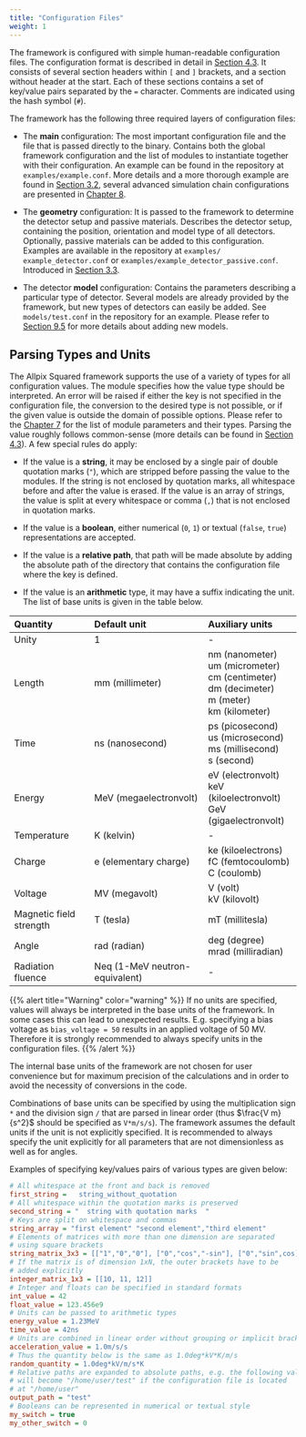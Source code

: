 ```yaml
---
title: "Configuration Files"
weight: 1
---
```


The framework is configured with simple human-readable configuration files. The configuration format is described in detail
in [Section 4.3](../04_framework/03_configuration.md#file-format). It consists of several section headers within `[` and `]`
brackets, and a section without header at the start. Each of these sections contains a set of key/value pairs separated by
the `=` character. Comments are indicated using the hash symbol (`#`).

The framework has the following three required layers of configuration files:

-   The **main** configuration:
    The most important configuration file and the file that is passed directly to the binary. Contains both the global
    framework configuration and the list of modules to instantiate together with their configuration. An example can be found
    in the repository at `examples/example.conf`. More details and a more thorough example are found in
    [Section 3.2](./02_main_configuration.md), several advanced simulation chain configurations are presented in
    [Chapter 8](../08_examples/_index.md).

-   The **geometry** configuration:
    It is passed to the framework to determine the detector setup and passive materials. Describes the detector setup,
    containing the position, orientation and model type of all detectors. Optionally, passive materials can be added to this
    configuration. Examples are available in the repository at `examples/ example_detector.conf` or
    `examples/example_detector_passive.conf`. Introduced in [Section 3.3](./03_detector_configuration.md).

-   The detector **model** configuration:
    Contains the parameters describing a particular type of detector. Several models are already provided by the framework,
    but new types of detectors can easily be added. See `models/test.conf` in the repository for an example. Please refer to
    [Section 9.5](../09_development/05_new_detector_model.md) for more details about adding new models.

## Parsing Types and Units

The Allpix Squared framework supports the use of a variety of types for all configuration values. The module specifies how
the value type should be interpreted. An error will be raised if either the key is not specified in the configuration file,
the conversion to the desired type is not possible, or if the given value is outside the domain of possible options. Please
refer to the [Chapter 7](../07_modules/_index.md) for the list of module parameters and their types. Parsing the value
roughly follows common-sense (more details can be found in
[Section 4.3](../04_framework/03_configuration.md#accessing-parameters)). A few special rules do apply:

-   If the value is a **string**, it may be enclosed by a single pair of double quotation marks (`"`), which are stripped
    before passing the value to the modules. If the string is not enclosed by quotation marks, all whitespace before and
    after the value is erased. If the value is an array of strings, the value is split at every whitespace or comma (`,`)
    that is not enclosed in quotation marks.

-   If the value is a **boolean**, either numerical (`0`, `1`) or textual (`false`, `true`) representations are accepted.

-   If the value is a **relative path**, that path will be made absolute by adding the absolute path of the directory that
    contains the configuration file where the key is defined.

-   If the value is an **arithmetic** type, it may have a suffix indicating the unit. The list of base units is given in the
    table below.

| Quantity                | Default unit                   | Auxiliary units                                                                                                 |
|:------------------------|:-------------------------------|:----------------------------------------------------------------------------------------------------------------|
| Unity                   | 1                              | -                                                                                                               |
| Length                  | mm (millimeter)                | nm (nanometer) <br> um (micrometer) <br> cm (centimeter) <br> dm (decimeter) <br> m (meter) <br> km (kilometer) |
| Time                    | ns (nanosecond)                | ps (picosecond) <br> us (microsecond) <br> ms (millisecond) <br> s (second)                                     |
| Energy                  | MeV (megaelectronvolt)         | eV (electronvolt) <br> keV (kiloelectronvolt) <br> GeV (gigaelectronvolt)                                       |
| Temperature             | K (kelvin)                     | -                                                                                                               |
| Charge                  | e (elementary charge)          | ke (kiloelectrons) <br> fC (femtocoulomb) <br> C (coulomb)                                                      |
| Voltage                 | MV (megavolt)                  | V (volt) <br> kV (kilovolt)                                                                                     |
| Magnetic field strength | T (tesla)                      | mT (millitesla)                                                                                                 |
| Angle                   | rad (radian)                   | deg (degree) <br> mrad (milliradian)                                                                            |
| Radiation fluence       | Neq (1-MeV neutron-equivalent) | -                                                                                                               |

{{% alert title="Warning" color="warning" %}}
If no units are specified, values will always be interpreted in the base units of the framework. In some cases this can lead
to unexpected results. E.g. specifying a bias voltage as `bias_voltage = 50` results in an applied voltage of 50 MV.
Therefore it is strongly recommended to always specify units in the configuration files.
{{% /alert %}}

The internal base units of the framework are not chosen for user convenience but for maximum precision of the calculations
and in order to avoid the necessity of conversions in the code.

Combinations of base units can be specified by using the multiplication sign `*` and the division sign `/` that are parsed in
linear order (thus $`\frac{V m}{s^2}`$ should be specified as `V*m/s/s`). The framework assumes the default units if the unit
is not explicitly specified. It is recommended to always specify the unit explicitly for all parameters that are not
dimensionless as well as for angles.

Examples of specifying key/values pairs of various types are given below:

```ini
# All whitespace at the front and back is removed
first_string =   string_without_quotation
# All whitespace within the quotation marks is preserved
second_string = "  string with quotation marks  "
# Keys are split on whitespace and commas
string_array = "first element" "second element","third element"
# Elements of matrices with more than one dimension are separated
# using square brackets
string_matrix_3x3 = [["1","0","0"], ["0","cos","-sin"], ["0","sin",cos]]
# If the matrix is of dimension 1xN, the outer brackets have to be
# added explicitly
integer_matrix_1x3 = [[10, 11, 12]]
# Integer and floats can be specified in standard formats
int_value = 42
float_value = 123.456e9
# Units can be passed to arithmetic types
energy_value = 1.23MeV
time_value = 42ns
# Units are combined in linear order without grouping or implicit brackets
acceleration_value = 1.0m/s/s
# Thus the quantity below is the same as 1.0deg*kV*K/m/s
random_quantity = 1.0deg*kV/m/s*K
# Relative paths are expanded to absolute paths, e.g. the following value
# will become "/home/user/test" if the configuration file is located
# at "/home/user"
output_path = "test"
# Booleans can be represented in numerical or textual style
my_switch = true
my_other_switch = 0
```
